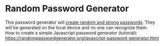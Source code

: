 # Random Password Generator
This password generator will <a href="https://randompasswordgenerator.org/">create random and strong passwords</a>. They will be generated on the local device and no one can recognize them.
<br>
How to create a simple Javascript password generator (tutorial): https://randompasswordgenerator.org/javascript-password-generator.html
